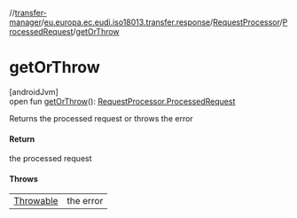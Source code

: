 //[transfer-manager](../../../../index.md)/[eu.europa.ec.eudi.iso18013.transfer.response](../../index.md)/[RequestProcessor](../index.md)/[ProcessedRequest](index.md)/[getOrThrow](get-or-throw.md)

# getOrThrow

[androidJvm]\
open fun [getOrThrow](get-or-throw.md)(): [RequestProcessor.ProcessedRequest](index.md)

Returns the processed request or throws the error

#### Return

the processed request

#### Throws

|                                                                                        |           |
|----------------------------------------------------------------------------------------|-----------|
| [Throwable](https://kotlinlang.org/api/latest/jvm/stdlib/kotlin/-throwable/index.html) | the error |
